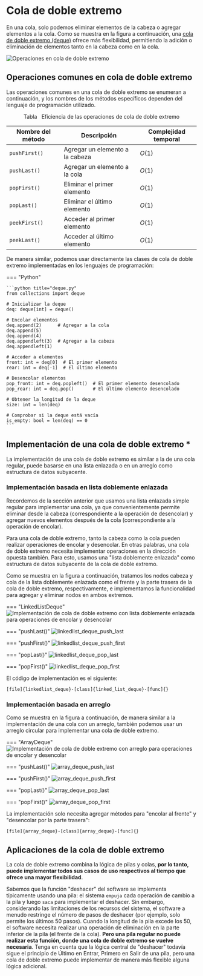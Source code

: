 # Cola de doble extremo

En una cola, solo podemos eliminar elementos de la cabeza o agregar elementos a la cola. Como se muestra en la figura a continuación, una <u>cola de doble extremo (deque)</u> ofrece más flexibilidad, permitiendo la adición o eliminación de elementos tanto en la cabeza como en la cola.

![Operaciones en cola de doble extremo](deque.assets/deque_operations.png)

## Operaciones comunes en cola de doble extremo

Las operaciones comunes en una cola de doble extremo se enumeran a continuación, y los nombres de los métodos específicos dependen del lenguaje de programación utilizado.

<p align="center"> Tabla <id> &nbsp; Eficiencia de las operaciones de cola de doble extremo </p>

| Nombre del método   | Descripción                | Complejidad temporal |
| ------------- | -------------------------- | --------------- |
| `pushFirst()` | Agregar un elemento a la cabeza | $O(1)$          |
| `pushLast()`  | Agregar un elemento a la cola | $O(1)$          |
| `popFirst()`  | Eliminar el primer elemento   | $O(1)$          |
| `popLast()`   | Eliminar el último elemento    | $O(1)$          |
| `peekFirst()` | Acceder al primer elemento   | $O(1)$          |
| `peekLast()`  | Acceder al último elemento    | $O(1)$          |

De manera similar, podemos usar directamente las clases de cola de doble extremo implementadas en los lenguajes de programación:

=== "Python"

    ```python title="deque.py"
    from collections import deque

    # Inicializar la deque
    deq: deque[int] = deque()

    # Encolar elementos
    deq.append(2)      # Agregar a la cola
    deq.append(5)
    deq.append(4)
    deq.appendleft(3)  # Agregar a la cabeza
    deq.appendleft(1)

    # Acceder a elementos
    front: int = deq[0]  # El primer elemento
    rear: int = deq[-1]  # El último elemento

    # Desencolar elementos
    pop_front: int = deq.popleft()  # El primer elemento desencolado
    pop_rear: int = deq.pop()       # El último elemento desencolado

    # Obtener la longitud de la deque
    size: int = len(deq)

    # Comprobar si la deque está vacía
    is_empty: bool = len(deq) == 0
    ```

## Implementación de una cola de doble extremo *

La implementación de una cola de doble extremo es similar a la de una cola regular, puede basarse en una lista enlazada o en un arreglo como estructura de datos subyacente.

### Implementación basada en lista doblemente enlazada

Recordemos de la sección anterior que usamos una lista enlazada simple regular para implementar una cola, ya que convenientemente permite eliminar desde la cabeza (correspondiente a la operación de desencolar) y agregar nuevos elementos después de la cola (correspondiente a la operación de encolar).

Para una cola de doble extremo, tanto la cabeza como la cola pueden realizar operaciones de encolar y desencolar. En otras palabras, una cola de doble extremo necesita implementar operaciones en la dirección opuesta también. Para esto, usamos una "lista doblemente enlazada" como estructura de datos subyacente de la cola de doble extremo.

Como se muestra en la figura a continuación, tratamos los nodos cabeza y cola de la lista doblemente enlazada como el frente y la parte trasera de la cola de doble extremo, respectivamente, e implementamos la funcionalidad para agregar y eliminar nodos en ambos extremos.

=== "LinkedListDeque"
    ![Implementación de cola de doble extremo con lista doblemente enlazada para operaciones de encolar y desencolar](deque.assets/linkedlist_deque_step1.png)

=== "pushLast()"
    ![linkedlist_deque_push_last](deque.assets/linkedlist_deque_step2_push_last.png)

=== "pushFirst()"
    ![linkedlist_deque_push_first](deque.assets/linkedlist_deque_step3_push_first.png)

=== "popLast()"
    ![linkedlist_deque_pop_last](deque.assets/linkedlist_deque_step4_pop_last.png)

=== "popFirst()"
    ![linkedlist_deque_pop_first](deque.assets/linkedlist_deque_step5_pop_first.png)

El código de implementación es el siguiente:

```src
[file]{linkedlist_deque}-[class]{linked_list_deque}-[func]{}
```

### Implementación basada en arreglo

Como se muestra en la figura a continuación, de manera similar a la implementación de una cola con un arreglo, también podemos usar un arreglo circular para implementar una cola de doble extremo.

=== "ArrayDeque"
    ![Implementación de cola de doble extremo con arreglo para operaciones de encolar y desencolar](deque.assets/array_deque_step1.png)

=== "pushLast()"
    ![array_deque_push_last](deque.assets/array_deque_step2_push_last.png)

=== "pushFirst()"
    ![array_deque_push_first](deque.assets/array_deque_step3_push_first.png)

=== "popLast()"
    ![array_deque_pop_last](deque.assets/array_deque_step4_pop_last.png)

=== "popFirst()"
    ![array_deque_pop_first](deque.assets/array_deque_step5_pop_first.png)

La implementación solo necesita agregar métodos para "encolar al frente" y "desencolar por la parte trasera":

```src
[file]{array_deque}-[class]{array_deque}-[func]{}
```

## Aplicaciones de la cola de doble extremo

La cola de doble extremo combina la lógica de pilas y colas, **por lo tanto, puede implementar todos sus casos de uso respectivos al tiempo que ofrece una mayor flexibilidad**.

Sabemos que la función "deshacer" del software se implementa típicamente usando una pila: el sistema `empuja` cada operación de cambio a la pila y luego `saca` para implementar el deshacer. Sin embargo, considerando las limitaciones de los recursos del sistema, el software a menudo restringe el número de pasos de deshacer (por ejemplo, solo permite los últimos 50 pasos). Cuando la longitud de la pila excede los 50, el software necesita realizar una operación de eliminación en la parte inferior de la pila (el frente de la cola). **Pero una pila regular no puede realizar esta función, donde una cola de doble extremo se vuelve necesaria**. Tenga en cuenta que la lógica central de "deshacer" todavía sigue el principio de Último en Entrar, Primero en Salir de una pila, pero una cola de doble extremo puede implementar de manera más flexible alguna lógica adicional.
